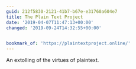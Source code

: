 ```yaml
---
guid: 212f5830-2121-41b7-b67e-e31760a604e7
title: The Plain Text Project
date: '2019-04-07T11:47:13+00:00'
changed: '2019-09-24T14:32:55+00:00'


bookmark_of: 'https://plaintextproject.online/'
---
```


An extolling of the virtues of plaintext. 
